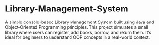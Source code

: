 # Library-Management-System
A simple console-based Library Management System built using Java and Object-Oriented Programming  principles. This project simulates a small library where users can register, add books, borrow, and return them. It’s ideal for beginners to understand OOP concepts in a real-world context.
